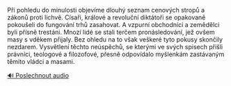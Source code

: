 
Při pohledu do minulosti objevíme dlouhý seznam cenových stropů a zákonů proti lichvě. Císaři, králové a revoluční diktátoři se opakovaně pokoušeli do fungování trhů zasahovat. A vzpurní obchodníci a zemědělci byli přísně trestáni. Mnozí lidé se stali terčem pronásledování, jež ovšem masy s vděkem přijaly. Bez ohledu na to však veškeré tyto pokusy skončily nezdarem. Vysvětlení těchto neúspěchů, se kterými ve svých spisech přišli právníci, teologové a filozofové, přesně odpovídalo myšlenkám zastávaným těmito vládci a masami.

[🔊 Poslechnout audio](/data/7-paragraphs/audio/chapter_151/para_002-Pi-pohledu-do-minulosti-objevme-dlouh-seznam-ce.mp3)
